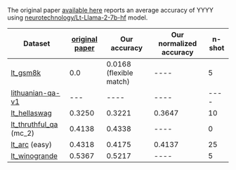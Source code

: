 
The original paper [available here](https://arxiv.org/pdf/2408.12963) reports an average accuracy of YYYY using [neurotechnology/Lt-Llama-2-7b-hf](https://huggingface.co/neurotechnology/Lt-Llama-2-7b-hf) model.


| Dataset                                                                              | [original paper](https://arxiv.org/pdf/2408.12963) | Our accuracy |Our normalized accuracy | n-shot   |
|--------------------------------------------------------------------------------------|----------------------------------------------------|--------------|-------------|----------|
 [lt_gsm8k](https://huggingface.co/datasets/neurotechnology/lt_gsm8k)                 | 0.0                                              | 0.0168 (flexible match)     | ----    | 5 |
| [lithuanian-qa-v1](https://huggingface.co/datasets/neurotechnology/lithuanian-qa-v1) | ---                                               | ----     | ----    | ---- |
| [lt_hellaswag](https://huggingface.co/datasets/neurotechnology/lt_hellaswag)         | 0.3250                                            | 0.3221       | 0.3647  | 10       |
| [lt_thruthful_qa](https://huggingface.co/datasets/neurotechnology/lt_thruthful_qa) (mc_2)   | 0.4138                                              | 0.4338     | ----    | 0 |
| [lt_arc](https://huggingface.co/datasets/neurotechnology/lt_arc) (easy)                    | 0.4318                                              | 0.4175     | 0.4137    | 25 |
| [lt_winogrande](https://huggingface.co/datasets/neurotechnology/lt_winogrande)      | 0.5367                                               | 0.5217     | ----    | 5 |

